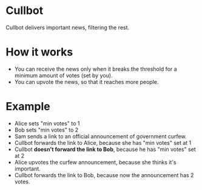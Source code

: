 # Cullbot

Cullbot delivers important news, filtering the rest.

# How it works

* You can receive the news only when it breaks the threshold for a minimum amount of votes (set by you).
* You can upvote the news, so that it reaches more people.

# Example

* Alice sets "min votes" to 1
* Bob sets "min votes" to 2
* Sam sends a link to an official announcement of government curfew.
* Cullbot forwards the link to Alice, because she has "min votes" set at 1
* Cullbot **doesn't forward the link to Bob**, because he has "min votes" set at 2
* Alice upvotes the curfew announcement, because she thinks it's important.
* Cullbot forwards the link to Bob, because now the announcement has 2 votes.
